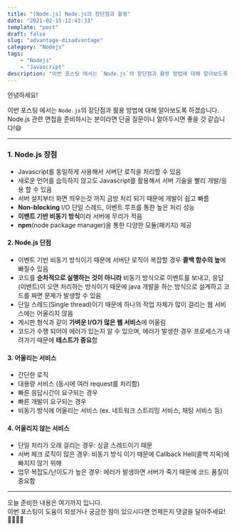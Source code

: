 ```yaml
---
title: "[Node.js] Node.js의 장단점과 활용"
date: "2021-02-15-12:43:33"
template: "post"
draft: false
slug: "advantage-disadvantage"
category: "Nodejs"
tags:
    - "Nodejs"
    - "Javascript"
description: "이번 포스팅 에서는 `Node.js`의 장단점과 활용 방법에 대해 알아보도록 하겠습니다."
---
```


안녕하세요!

이번 포스팅 에서는 `Node.js`의 장단점과 활용 방법에 대해 알아보도록 하겠습니다.  
Node.js 관련 면접을 준비하시는 분이라면 단골 질문이니 알아두시면 좋을 것 같습니다!😄

-----

### 1. Node.js 장점
- Javascript를 동일하게 사용해서 서버단 로직을 처리할 수 있음
- 새로운 언어를 습득하지 않고도 Javascript를 활용해서 서버 기술을 빨리 개발/응용 할 수 있음
- 서버 설치부터 화면 띄우는것 까지 금방 처리 되기 때문에 개발이 쉽고 빠름
- **Non-blocking** I/O 단일 스레드, 이벤트 루프를 통한 높은 처리 성능
- **이벤트 기반 비동기 방식**이라 서버에 무리가 적음
- **npm**(node package manager)을 통한 다양한 모듈(패키지) 제공


#### 2. Node.js 단점 
- 이벤트 기반 비동기 방식이기 때문에 서버단 로직이 복잡할 경우 **콜백 함수의 늪**에 빠질수 있음
- 코드를 **순차적으로 실행하는 것이 아니라** 비동기 방식으로 이벤트를 보내고, 응답(이벤트)이 오면 처리하는 방식이기 때문에 java 개발을 하는 방식으로 설계하고 코드를 짜면 문제가 발생할 수 있음
- 단일 스레드(Single thread)이기 때문에 하나의 작업 자체가 많이 걸리는 웹 서비스에는 어울리지 않음
- 게시판 형식과 같이 **가벼운 I/O가 많은 웹 서비스**에 어울림
- 코드가 수행 되어야 에러가 있는지 알 수 있으며, 에러가 발생한 경우 프로세스가 내려가기 때문에 **테스트가 중요**함


#### 3. 어울리는 서비스
- 간단한 로직
- 대용량 서비스 (동시에 여러 request를 처리함)
- 빠른 응답시간이 요구되는 경우
- 빠른 개발이 요구되는 경우
- 비동기 방식에 어울리는 서비스 (ex. 네트워크 스트리밍 서비스, 채팅 서비스 등)


#### 4. 어울리지 않는 서비스
- 단일 처리가 오래 걸리는 경우: 싱글 스레드이기 때문
- 서버 체크 로직이 많은 경우: 비동기 방식 이기 때문에 Callback Hell(콜백 지옥)에 빠지지 않기 위해
- 업무 복잡도/난이도가 높은 경우: 에러가 발생하면 서버가 죽기 때문에 코드 품질이 중요함


-----

오늘 준비한 내용은 여기까지 입니다.  
이번 포스팅이 도움이 되셨거나 궁금한 점이 있으시다면 언제든지 댓글을 달아주세요!🙋🏻‍♀️✨    
